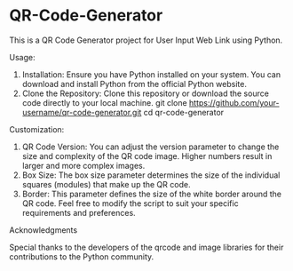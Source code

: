 # QR-Code-Generator

This is a QR Code Generator project for User Input Web Link using Python.

Usage:
1. Installation: Ensure you have Python installed on your system. You can download and install Python from the official Python website.
2. Clone the Repository: Clone this repository or download the source code directly to your local machine.
                           git clone https://github.com/your-username/qr-code-generator.git
                           cd qr-code-generator

Customization:
1. QR Code Version: You can adjust the version parameter to change the size and complexity of the QR code image. Higher numbers result in larger and more complex images.
2. Box Size: The box size parameter determines the size of the individual squares (modules) that make up the QR code.
3. Border: This parameter defines the size of the white border around the QR code.
Feel free to modify the script to suit your specific requirements and preferences.

Acknowledgments

Special thanks to the developers of the qrcode and image libraries for their contributions to the Python community.
